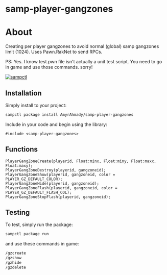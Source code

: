 # samp-player-gangzones

# About
Creating per player gangzones to avoid normal (global) samp gangzones limit (1024).
Uses Pawn.RakNet to send RPCs.

PS: Yes. I know test.pwn file isn't actually a unit test script. You need to go in game and use those commands. sorry!

[![sampctl](https://shields.southcla.ws/badge/sampctl-samp--player--gangzones-2f2f2f.svg?style=for-the-badge)](https://github.com/AmyrAhmady/samp-player-gangzones)

## Installation

Simply install to your project:

```bash
sampctl package install AmyrAhmady/samp-player-gangzones
```

Include in your code and begin using the library:

```pawn
#include <samp-player-gangzones>
```

## Functions

```pawn
PlayerGangZoneCreate(playerid, Float:minx, Float:miny, Float:maxx, Float:maxy);
PlayerGangZoneDestroy(playerid, gangzoneid);
PlayerGangZoneShow(playerid, gangzoneid, color = PLAYER_GZ_DEFAULT_COLOR);
PlayerGangZoneHide(playerid, gangzoneid);
PlayerGangZoneFlash(playerid, gangzoneid, color = PLAYER_GZ_DEFAULT_FLASH_COL);
PlayerGangZoneStopFlash(playerid, gangzoneid);
```

## Testing

To test, simply run the package:

```bash
sampctl package run
```

and use these commands in game:

```bash
/gzcreate
/gzshow
/gzhide
/gzdelete
```
